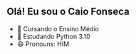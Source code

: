 ## Olá! Eu sou o Caio Fonseca

- 🔭 Cursando o Ensino Médio
- 🌱 Estudando Python 3.10
- 😄 Pronouns: HIM
